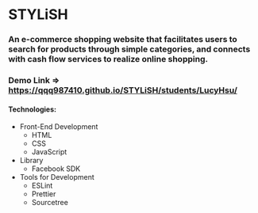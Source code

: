 # STYLiSH

### An e-commerce shopping website that facilitates users to search for products through simple categories, and connects with cash flow services to realize online shopping.

### Demo Link => https://qqq987410.github.io/STYLiSH/students/LucyHsu/

#### Technologies:

-  Front-End Development
   -  HTML
   -  CSS
   -  JavaScript
-  Library
   -  Facebook SDK
-  Tools for Development
   -  ESLint
   -  Prettier
   -  Sourcetree
